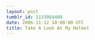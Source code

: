 ```yaml
---
layout: post
tumblr_id: 1133084400  
date: 2006-11-12 10:00:00 UTC
title: Take A Look At My Helmet
---
```


<object width="425" height="350"><param name="movie" value="http://www.youtube.com/v/h3wSQo_gxXY"></param><param name="wmode" value="transparent"></param><embed src="http://www.youtube.com/v/h3wSQo_gxXY" type="application/x-shockwave-flash" wmode="transparent" width="425" height="350"></embed></object>
